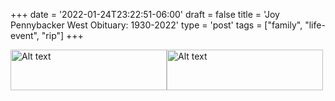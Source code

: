 +++
date = '2022-01-24T23:22:51-06:00'
draft = false
title = 'Joy Pennybacker West Obituary: 1930-2022'
type = 'post'
tags = ["family", "life-event", "rip"]
+++


<style>
  .image-row {
    display: flex;
  }
</style>

<div class="image-row">
  <img src="https://julianwest.me/Blog/posts/images/joywest-obit1.jpeg" alt="Alt text" width="250" height="65">  
  <img src="https://julianwest.me/Blog/posts/images/joywest-obit2.jpg" alt="Alt text" width="250" height="65">
</div>